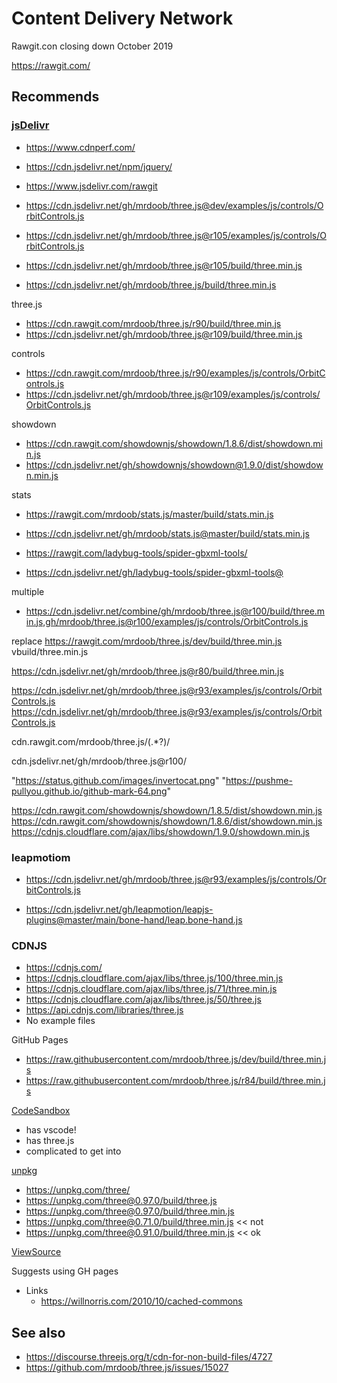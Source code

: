 # Content Delivery Network

Rawgit.con closing down October 2019

https://rawgit.com/


## Recommends

### [jsDelivr]( https://www.jsdelivr.com/ )

* https://www.cdnperf.com/
* https://cdn.jsdelivr.net/npm/jquery/
* https://www.jsdelivr.com/rawgit

* https://cdn.jsdelivr.net/gh/mrdoob/three.js@dev/examples/js/controls/OrbitControls.js
* https://cdn.jsdelivr.net/gh/mrdoob/three.js@r105/examples/js/controls/OrbitControls.js
* https://cdn.jsdelivr.net/gh/mrdoob/three.js@r105/build/three.min.js
* https://cdn.jsdelivr.net/gh/mrdoob/three.js/build/three.min.js

three.js

* https://cdn.rawgit.com/mrdoob/three.js/r90/build/three.min.js
* https://cdn.jsdelivr.net/gh/mrdoob/three.js@r109/build/three.min.js

controls

* https://cdn.rawgit.com/mrdoob/three.js/r90/examples/js/controls/OrbitControls.js
* https://cdn.jsdelivr.net/gh/mrdoob/three.js@r109/examples/js/controls/OrbitControls.js

showdown

* https://cdn.rawgit.com/showdownjs/showdown/1.8.6/dist/showdown.min.js
* https://cdn.jsdelivr.net/gh/showdownjs/showdown@1.9.0/dist/showdown.min.js


<script src="https://cdnjs.cloudflare.com/ajax/libs/jszip/3.1.5/jszip.min.js" ></script>
<script src="https://cdn.jsdelivr.net/gh/showdownjs/showdown@1.9.0/dist/showdown.min.js" ></script>

stats

* https://rawgit.com/mrdoob/stats.js/master/build/stats.min.js
* https://cdn.jsdelivr.net/gh/mrdoob/stats.js@master/build/stats.min.js

* https://rawgit.com/ladybug-tools/spider-gbxml-tools/
* https://cdn.jsdelivr.net/gh/ladybug-tools/spider-gbxml-tools@


multiple

* https://cdn.jsdelivr.net/combine/gh/mrdoob/three.js@r100/build/three.min.js,gh/mrdoob/three.js@r100/examples/js/controls/OrbitControls.js

replace
https://rawgit.com/mrdoob/three.js/dev/build/three.min.js
vbuild/three.min.js

https://cdn.jsdelivr.net/gh/mrdoob/three.js@r80/build/three.min.js


https://cdn.jsdelivr.net/gh/mrdoob/three.js@r93/examples/js/controls/OrbitControls.js
https://cdn.jsdelivr.net/gh/mrdoob/three.js@r93/examples/js/controls/OrbitControls.js


<script src = "https://cdn.jsdelivr.net/gh/mrdoob/three.js@r100/build/three.min.js" ></script>
<script src = "https://cdn.jsdelivr.net/gh/mrdoob/three.js@r100/examples/js/controls/OrbitControls.js" ></script>

cdn.rawgit.com/mrdoob/three.js/(.*?)/


cdn.jsdelivr.net/gh/mrdoob/three.js@r100/


"https://status.github.com/images/invertocat.png"
"https://pushme-pullyou.github.io/github-mark-64.png"


https://cdn.rawgit.com/showdownjs/showdown/1.8.5/dist/showdown.min.js
https://cdn.rawgit.com/showdownjs/showdown/1.8.6/dist/showdown.min.js
https://cdnjs.cloudflare.com/ajax/libs/showdown/1.9.0/showdown.min.js

### leapmotiom

* https://cdn.jsdelivr.net/gh/mrdoob/three.js@r93/examples/js/controls/OrbitControls.js

* https://cdn.jsdelivr.net/gh/leapmotion/leapjs-plugins@master/main/bone-hand/leap.bone-hand.js


### CDNJS
* https://cdnjs.com/
* https://cdnjs.cloudflare.com/ajax/libs/three.js/100/three.min.js
* https://cdnjs.cloudflare.com/ajax/libs/three.js/71/three.min.js
* https://cdnjs.cloudflare.com/ajax/libs/three.js/50/three.js
* https://api.cdnjs.com/libraries/three.js
* No example files

GitHub Pages
* https://raw.githubusercontent.com/mrdoob/three.js/dev/build/three.min.js
* https://raw.githubusercontent.com/mrdoob/three.js/r84/build/three.min.js



[CodeSandbox]( https://codesandbox.io )
* has vscode!
* has three.js
* complicated to get into


[unpkg]( https://unpkg.com/#/ )
* https://unpkg.com/three/
* https://unpkg.com/three@0.97.0/build/three.js
* https://unpkg.com/three@0.97.0/build/three.min.js
* https://unpkg.com/three@0.71.0/build/three.min.js << not
* https://unpkg.com/three@0.91.0/build/three.min.js << ok


[ViewSource]( https://github.com/viewsource/viewsource.github.com )

Suggests using GH pages
* Links
	* https://willnorris.com/2010/10/cached-commons


## See also

 * https://discourse.threejs.org/t/cdn-for-non-build-files/4727
 * https://github.com/mrdoob/three.js/issues/15027
